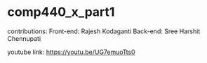 # comp440_x_part1

contributions:
Front-end: Rajesh Kodaganti
Back-end: Sree Harshit Chennupati

youtube link: https://youtu.be/UG7emuoTts0

